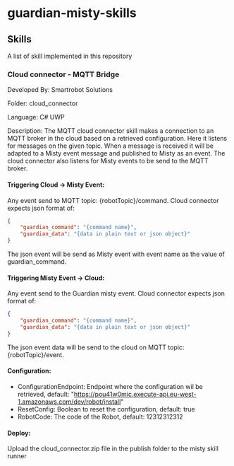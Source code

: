 # guardian-misty-skills

## Skills

A list of skill implemented in this repository

### Cloud connector - MQTT Bridge

Developed By: Smartrobot Solutions

Folder: cloud_connector

Language: C# UWP

Description:  The MQTT cloud connector skill makes a connection to an MQTT broker in the cloud based on a retrieved configuration. Here it listens for messages on the given topic. When a message is received it will be adapted to a Misty event message and published to Misty as an event. The cloud connector also listens for Misty events to be send to the MQTT broker.

#### Triggering Cloud -> Misty Event:
Any event send to MQTT topic: {robotTopic}/command.
Cloud connector expects json format of:

```json
{
    "guardian_command": "{command name}",
    "guardian_data": "{data in plain text or json object}"
}
```

The json event will be send as Misty event with event name as the value of guardian_command.

#### Triggering Misty Event -> Cloud:
Any event send to the Guardian misty event.
Cloud connector expects json format of:

```json
{
    "guardian_command": "{command name}",
    "guardian_data": "{data in plain text or json object}"
}
```

The json event data will be send to the cloud on MQTT topic: {robotTopic}/event.

#### Configuration:

* ConfigurationEndpoint: Endpoint where the configuration wil be retrieved, default: "https://pou41w0mic.execute-api.eu-west-1.amazonaws.com/dev/robot/install"
* ResetConfig: Boolean to reset the configuration, default: true
* RobotCode: The code of the Robot, default: 12312312312

#### Deploy:
Upload the cloud_connector.zip file in the publish folder to the misty skill runner

